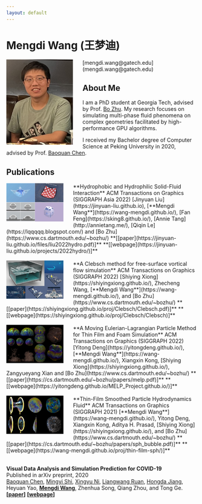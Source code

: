 ```yaml
---
layout: default
---
```


# Mengdi Wang (王梦迪)
<img src="images/mengdi.jpg" align="left" width="35%" style="margin: 0% 5% 2.5% 0%">
[mengdi.wang@gatech.edu](mengdi.wang@gatech.edu)

## About Me
I am a PhD student at Georgia Tech, advised by Prof. [Bo Zhu](https://faculty.cc.gatech.edu/~bozhu/). My research focuses on simulating multi-phase fluid phenomena on complex geometries facilitated by high-performance GPU algorithms.

I received my Bachelor degree of Computer Science at Peking University in 2020, advised by Prof. [Baoquan Chen](https://cfcs.pku.edu.cn/baoquan/).

## Publications

<img src="proj/hydro/resources/feature.jpeg" align="left" width="30%" style="margin: 0% 5% 2.5% 0%">
**Hydrophobic and Hydrophilic Solid-Fluid Interaction**  
ACM Transactions on Graphics (SIGGRAPH Asia 2022)  
[Jinyuan Liu](https://jinyuan-liu.github.io), [**Mengdi Wang**](https://wang-mengdi.github.io/), [Fan Feng](https://sking8.github.io/), [Annie Tang](http://annietang.me/), [Qiqin Le](https://lqqqqq.blogspot.com/) and [Bo Zhu](https://www.cs.dartmouth.edu/~bozhu/)  
**[[paper](https://jinyuan-liu.github.io/files/liu2022hydro.pdf)]**  **[[webpage](https://jinyuan-liu.github.io/projects/2022hydro/)]**

<br />
<br />

<img src="proj/clebsch/resources/clebsch.png" align="left" width="30%" style="margin: 0% 5% 2.5% 0%">
**A Clebsch method for free-surface vortical flow simulation**  
ACM Transactions on Graphics (SIGGRAPH 2022)  
[Shiying Xiong](https://shiyingxiong.github.io/), Zhecheng Wang, [**Mengdi Wang**](https://wang-mengdi.github.io/), and [Bo Zhu](https://www.cs.dartmouth.edu/~bozhu/)  
**[[paper](https://shiyingxiong.github.io/proj/Clebsch/Clebsch.pdf)]**  **[[webpage](https://shiyingxiong.github.io/proj/Clebsch/Clebsch)]**

<br />
<br />

<img src="proj/melp-bubble/resources/MELP.png" align="left" width="30%" style="margin: 0% 5% 2.5% 0%">
**A Moving Eulerian-Lagrangian Particle Method for Thin Film and Foam Simulation**  
ACM Transactions on Graphics (SIGGRAPH 2022)  
[Yitong Deng](https://yitongdeng.github.io/), [**Mengdi Wang**](https://wang-mengdi.github.io/), Xiangxin Kong, [Shiying Xiong](https://shiyingxiong.github.io/), Zangyueyang Xian and [Bo Zhu](https://www.cs.dartmouth.edu/~bozhu/)  
**[[paper](https://cs.dartmouth.edu/~bozhu/papers/melp.pdf)]**  **[[webpage](https://yitongdeng.github.io/MELP_Project.github.io/)]**

<br />
<br />

<img src="proj/thin-film-sph/resources/represent3000.jpg" align="left" width="30%" style="margin: 0% 5% 2.5% 0%">
**Thin-Film Smoothed Particle Hydrodynamics Fluid**  
ACM Transactions on Graphics (SIGGRAPH 2021)  
[**Mengdi Wang**](https://wang-mengdi.github.io/), Yitong Deng, Xiangxin Kong, Aditya H. Prasad, [Shiying Xiong](https://shiyingxiong.github.io/),  and [Bo Zhu](https://www.cs.dartmouth.edu/~bozhu/)  
**[[paper](https://cs.dartmouth.edu/~bozhu/papers/sph_bubble.pdf)]**  **[[webpage](https://wang-mengdi.github.io/proj/thin-film-sph/)]**

<br />
<br />

**Visual Data Analysis and Simulation Prediction for COVID-19**  
Published in arXiv preprint, 2020  
[Baoquan Chen](https://cfcs.pku.edu.cn/baoquan/), [Mingyi Shi](https://rubbly.cn/), [Xingyu Ni](https://starryuniv.cn), [Liangwang Ruan](https://lwruan.com/), [Hongda Jiang](https://jianghd1996.github.io/), Heyuan Yao, [**Mengdi Wang**](https://wang-mengdi.github.io/), Zhenhua Song, Qiang Zhou, and Tong Ge.  
**[[paper](https://arxiv.org/ftp/arxiv/papers/2002/2002.07096.pdf)]**  **[[webpage](https://arxiv.org/abs/2002.07096v3/)]**
